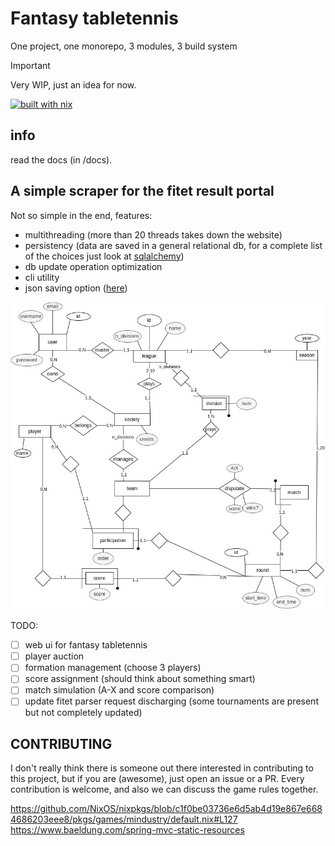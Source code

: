 # Fantasy tabletennis
One project, one monorepo, 3 modules, 3 build system

> [!IMPORTANT]  
> Very WIP, just an idea for now.

[![built with nix](https://builtwithnix.org/badge.svg)](https://builtwithnix.org)

## info

read the docs (in /docs).

## A simple scraper for the fitet result portal
Not so simple in the end, features:
- multithreading (more than 20 threads takes down the website)
- persistency (data are saved in a general 
relational db, for a complete list of the choices just look 
at [sqlalchemy](https://sqlalchemy.org))
- db update operation optimization
- cli utility
- json saving option ([here](https://github.com/SamueleFacenda/Python-scripts/commits/13be8f5def93a9322ecd51e21679c25aa3a48a82))

![db scheme](assets/db_scheme.jpg)

TODO:
- [ ] web ui for fantasy tabletennis
- [ ] player auction
- [ ] formation management (choose 3 players) 
- [ ] score assignment (should think about something smart)
- [ ] match simulation (A-X and score comparison)
- [ ] update fitet parser request discharging (some tournaments are present 
but not completely updated)

## CONTRIBUTING
I don't really think there is someone out there
interested in contributing to this project,
but if you are (awesome), just open an issue or a PR.
Every contribution is welcome, and also 
we can discuss the game rules together.

 
https://github.com/NixOS/nixpkgs/blob/c1f0be03736e6d5ab4d19e867e6684686203eee8/pkgs/games/mindustry/default.nix#L127
https://www.baeldung.com/spring-mvc-static-resources
